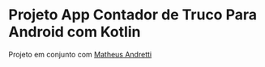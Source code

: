 # Projeto App Contador de Truco Para Android com Kotlin
 Projeto em conjunto com [Matheus Andretti](https://github.com/matheusandretti)
